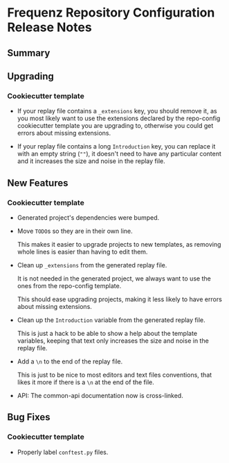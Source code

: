 # Frequenz Repository Configuration Release Notes

## Summary

<!-- Here goes a general summary of what this release is about -->

## Upgrading

<!-- Here goes notes on how to upgrade from previous versions, including deprecations and what they should be replaced with -->

### Cookiecutter template

- If your replay file contains a `_extensions` key, you should remove it, as you most likely want to use the extensions declared by the repo-config cookiecutter template you are upgrading to, otherwise you could get errors about missing extensions.

- If your replay file contains a long `Introduction` key, you can replace it with an empty string (`""`), it doesn't need to have any particular content and it increases the size and noise in the replay file.

## New Features

<!-- Here goes the main new features and examples or instructions on how to use them -->

### Cookiecutter template

- Generated project's dependencies were bumped.

- Move `TODO`s so they are in their own line.

  This makes it easier to upgrade projects to new templates, as removing whole lines is easier than having to edit them.

- Clean up `_extensions` from the generated replay file.

  It is not needed in the generated project, we always want to use the ones from the repo-config template.

  This should ease upgrading projects, making it less likely to have errors about missing extensions.

- Clean up the `Introduction` variable from the generated replay file.

  This is just a hack to be able to show a help about the template variables, keeping that text only increases the size and noise in the replay file.

- Add a `\n` to the end of the replay file.

  This is just to be nice to most editors and text files conventions, that likes it more if there is a `\n` at the end of the file.

- API: The common-api documentation now is cross-linked.

## Bug Fixes

<!-- Here goes notable bug fixes that are worth a special mention or explanation -->

### Cookiecutter template

- Properly label `conftest.py` files.
